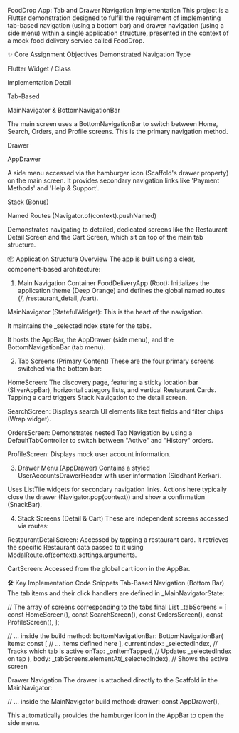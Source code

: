 FoodDrop App: Tab and Drawer Navigation Implementation
This project is a Flutter demonstration designed to fulfill the requirement of implementing tab-based navigation (using a bottom bar) and drawer navigation (using a side menu) within a single application structure, presented in the context of a mock food delivery service called FoodDrop.

✨ Core Assignment Objectives Demonstrated
Navigation Type

Flutter Widget / Class

Implementation Detail

Tab-Based

MainNavigator & BottomNavigationBar

The main screen uses a BottomNavigationBar to switch between Home, Search, Orders, and Profile screens. This is the primary navigation method.

Drawer

AppDrawer

A side menu accessed via the hamburger icon (Scaffold's drawer property) on the main screen. It provides secondary navigation links like 'Payment Methods' and 'Help & Support'.

Stack (Bonus)

Named Routes (Navigator.of(context).pushNamed)

Demonstrates navigating to detailed, dedicated screens like the Restaurant Detail Screen and the Cart Screen, which sit on top of the main tab structure.

📦 Application Structure Overview
The app is built using a clear, component-based architecture:

1. Main Navigation Container
FoodDeliveryApp (Root): Initializes the application theme (Deep Orange) and defines the global named routes (/, /restaurant_detail, /cart).

MainNavigator (StatefulWidget): This is the heart of the navigation.

It maintains the _selectedIndex state for the tabs.

It hosts the AppBar, the AppDrawer (side menu), and the BottomNavigationBar (tab menu).

2. Tab Screens (Primary Content)
These are the four primary screens switched via the bottom bar:

HomeScreen: The discovery page, featuring a sticky location bar (SliverAppBar), horizontal category lists, and vertical Restaurant Cards. Tapping a card triggers Stack Navigation to the detail screen.

SearchScreen: Displays search UI elements like text fields and filter chips (Wrap widget).

OrdersScreen: Demonstrates nested Tab Navigation by using a DefaultTabController to switch between "Active" and "History" orders.

ProfileScreen: Displays mock user account information.

3. Drawer Menu (AppDrawer)
Contains a styled UserAccountsDrawerHeader with user information (Siddhant Kerkar).

Uses ListTile widgets for secondary navigation links. Actions here typically close the drawer (Navigator.pop(context)) and show a confirmation (SnackBar).

4. Stack Screens (Detail & Cart)
These are independent screens accessed via routes:

RestaurantDetailScreen: Accessed by tapping a restaurant card. It retrieves the specific Restaurant data passed to it using ModalRoute.of(context).settings.arguments.

CartScreen: Accessed from the global cart icon in the AppBar.

🛠️ Key Implementation Code Snippets
Tab-Based Navigation (Bottom Bar)
The tab items and their click handlers are defined in _MainNavigatorState:

// The array of screens corresponding to the tabs
final List<Widget> _tabScreens = <Widget>[
    const HomeScreen(),
    const SearchScreen(),
    const OrdersScreen(),
    const ProfileScreen(),
];

// ... inside the build method:
bottomNavigationBar: BottomNavigationBar(
    items: const <BottomNavigationBarItem>[
        // ... items defined here
    ],
    currentIndex: _selectedIndex, // Tracks which tab is active
    onTap: _onItemTapped,       // Updates _selectedIndex on tap
),
body: _tabScreens.elementAt(_selectedIndex), // Shows the active screen

Drawer Navigation
The drawer is attached directly to the Scaffold in the MainNavigator:

// ... inside the MainNavigator build method:
drawer: const AppDrawer(),

This automatically provides the hamburger icon in the AppBar to open the side menu.
